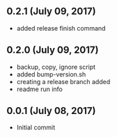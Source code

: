 ## 0.2.1 (July 09, 2017)
  - added release finish command 

## 0.2.0 (July 09, 2017)
  - backup, copy, ignore script
  - added bump-version.sh
  - creating a release branch added
  - readme run info

## 0.0.1 (July 08, 2017)
  - Initial commit

